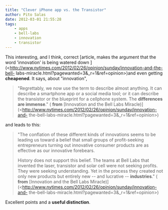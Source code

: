 ```yaml
---
title: "Clever iPhone app vs. the Transistor"
author: Pito Salas
date: 2012-03-01 21:55:28
tags:
    - apps
    - bell-labs
    - innovation
    - transistor
---
```



This interesting, and I think, correct [article, makes the argument that the
word 'innovation' is being watered down
](<http://www.nytimes.com/2012/02/26/opinion/sunday/innovation-and-the-bell-
labs-miracle.html?pagewanted=3&_r=1&ref=opinion>)and even getting
**cheapened**. It says, about "innovation",

> "Regrettably, we now use the term to describe almost anything. It can
> describe a smartphone app or a social media tool; or it can describe the
> transistor or the blueprint for a cellphone system. The **differences are
> immense**." ( **from** [Innovation and the Bell Labs
> Miracle)](<http://www.nytimes.com/2012/02/26/opinion/sunday/innovation-and-
> the-bell-labs-miracle.html?pagewanted=3&_r=1&ref=opinion>)

and leads to this:

> "The conflation of these different kinds of innovations seems to be leading
> us toward a belief that small groups of profit-seeking entrepreneurs turning
> out innovative consumer products are as effective as our innovative
> forebears.
>
> History does not support this belief. The teams at Bell Labs that invented
> the laser, transistor and solar cell were not seeking profits. They were
> seeking understanding. Yet in the process they created not only new products
> but entirely new -- and lucrative -- **industries**." ( **from** [Innovation
> and the Bell Labs
> Miracle)](<http://www.nytimes.com/2012/02/26/opinion/sunday/innovation-and-
> the-bell-labs-miracle.html?pagewanted=3&_r=1&ref=opinion>)

Excellent points and a **useful distinction**.


